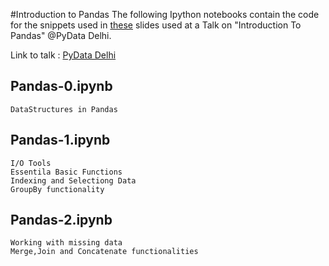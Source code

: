 #Introduction to Pandas
The following Ipython notebooks contain the code for the snippets used in [these](http://slides.com/ayush1997/deck-1#/) slides used
at a Talk on "Introduction To Pandas" @PyData Delhi.

Link to talk : [PyData Delhi](https://www.youtube.com/watch?v=q2oKrnJst-A&feature=youtu.be) 


## Pandas-0.ipynb
    DataStructures in Pandas
    
## Pandas-1.ipynb
    I/O Tools
    Essentila Basic Functions
    Indexing and Selectiong Data
    GroupBy functionality
    
## Pandas-2.ipynb
    Working with missing data
    Merge,Join and Concatenate functionalities
  

